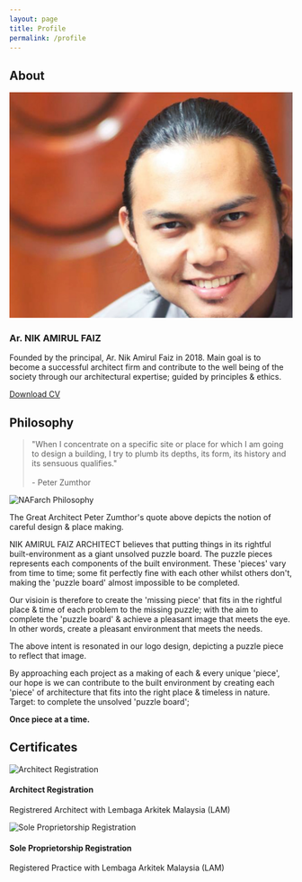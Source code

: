 ```yaml
---
layout: page
title: Profile
permalink: /profile
---
```


<section>
  <h2 class="align-center">About</h2>
  <div class="row">
    <div class="6u 12u$(small)">
      <span class="image fit"><img src="images/nikamirulfaiz.jpg" alt="Nik Amirul Faiz"></span>
    </div>
    <div class="6u$ 12u$(small)">
      <h3>Ar. NIK AMIRUL FAIZ</h3>
      <p>
        Founded by the principal, Ar. Nik Amirul Faiz in 2018. Main goal is to become a successful architect firm and
        contribute to the well being of the society through our architectural expertise; guided by principles & ethics.
      </p>
      <a href="assets/documents/CV.pdf" class="button special fit">Download CV</a>
    </div>
  </div>
</section>

<section style="margin-top: 2em;">
  <h2 class="align-center">Philosophy</h2>
  <div class="row">
    <div class="4u 12u$(small)">
      <blockquote>
        "When I concentrate on a specific site or place for which I am going to design a building, I try to plumb its
        depths, its form, its history and its sensuous qualifies."
        <br /><br />
        - Peter Zumthor
      </blockquote>
    </div>
    <div class="8u$ 12u$(small)">
      <span class="image fit"><img data-src="images/philosophy.jpg" alt="NAFarch Philosophy"></span>
    </div>
  </div>
  <p>
    The Great Architect Peter Zumthor's quote above depicts the notion of careful design & place making.
  </p>
  <p>
    NIK AMIRUL FAIZ ARCHITECT believes that putting things in its rightful built-environment as a giant unsolved puzzle
    board. The puzzle pieces represents each components of the built environment. These 'pieces' vary from time to time;
    some fit perfectly fine with each other whilst others don't, making the 'puzzle board' almost impossible to be
    completed.
  </p>
  <p>
    Our visioin is therefore to create the 'missing piece' that fits in the rightful place & time of each problem to the
    missing puzzle; with the aim to complete the 'puzzle board' & achieve a pleasant image that meets the eye. In other
    words, create a pleasant environment that meets the needs.
  </p>
  <p>
    The above intent is resonated in our logo design, depicting a puzzle piece to reflect that image.
  </p>
  <p>
    By approaching each project as a making of each & every unique 'piece', our hope is we can contribute to the built
    environment by creating each 'piece' of architecture that fits into the right place & timeless in nature. Target:
    to complete the unsolved 'puzzle board';
  </p>
  <p>
    <strong>Once piece at a time.</strong>
  </p>
</section>

<section style="margin-top: 2em;">
  <h2 class="align-center">Certificates</h2>
  <div class="row">
    <div class="6u 12u$(small) certificate">
      <span class="image fit shadow">
        <img data-src="images/certificate01.jpg" alt="Architect Registration" />
      </span>
      <div class="certificate-description">
        <h4>Architect Registration</h4>
        <p>
          Registrered Architect with Lembaga Arkitek Malaysia (LAM)
        </p>
      </div>
    </div>
    <div class="6u$ 12u$(small) certificate">
      <span class="image fit shadow">
        <img data-src="images/certificate02.jpg" alt="Sole Proprietorship Registration" />
      </span>
      <div class="certificate-description right">
        <h4>Sole Proprietorship Registration</h4>
        <p>
          Registered Practice with Lembaga Arkitek Malaysia (LAM)
        </p>
      </div>
    </div>
  </div>
</section>
